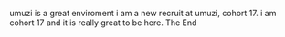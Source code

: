 umuzi is a great enviroment
i am a new recruit at umuzi, cohort 17.
i am cohort 17 and it is really great to be here.
The End
